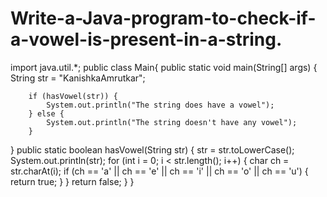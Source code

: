 # Write-a-Java-program-to-check-if-a-vowel-is-present-in-a-string.
import java.util.*;
public class Main{
public static void main(String[] args) {
        String str = "KanishkaAmrutkar";

        if (hasVowel(str)) {
            System.out.println("The string does have a vowel");
        } else {
            System.out.println("The string doesn't have any vowel");
        }
}
    public static boolean hasVowel(String str) {
        str = str.toLowerCase();
        System.out.println(str);
        for (int i = 0; i < str.length(); i++) {
            char ch = str.charAt(i);
            if (ch == 'a' || ch == 'e' || ch == 'i' || ch == 'o' || ch == 'u') {
                return true; 
            }
        }
        return false;
    }
}
